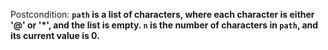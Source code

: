 Postcondition: **`path` is a list of characters, where each character is either '@' or '*', and the list is empty. `n` is the number of characters in `path`, and its current value is 0.**